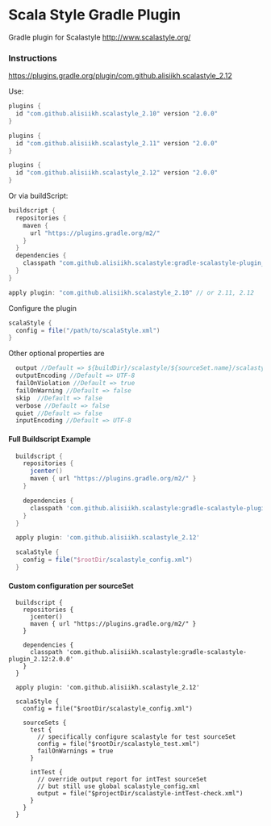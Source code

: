 # Scala Style Gradle Plugin

Gradle plugin for Scalastyle http://www.scalastyle.org/

### Instructions

https://plugins.gradle.org/plugin/com.github.alisiikh.scalastyle_2.12

Use:

```groovy
plugins {
  id "com.github.alisiikh.scalastyle_2.10" version "2.0.0"
}
```
```groovy
plugins {
  id "com.github.alisiikh.scalastyle_2.11" version "2.0.0"
}
```
```groovy
plugins {
  id "com.github.alisiikh.scalastyle_2.12" version "2.0.0"
}
```

Or via buildScript:
```groovy
buildscript {
  repositories {
    maven {
      url "https://plugins.gradle.org/m2/"
    }
  }
  dependencies {
    classpath "com.github.alisiikh.scalastyle:gradle-scalastyle-plugin_2.10:2.0.0" // or 2.11, 2.12
  }
}

apply plugin: "com.github.alisiikh.scalastyle_2.10" // or 2.11, 2.12
```

Configure the plugin

```groovy
scalaStyle {
  config = file("/path/to/scalaStyle.xml")
}
```

Other optional properties are

```groovy
  output //Default => ${buildDir}/scalastyle/${sourceSet.name}/scalastyle-check.xml
  outputEncoding //Default => UTF-8
  failOnViolation //Default => true
  failOnWarning //Default => false
  skip  //Default => false
  verbose //Default => false
  quiet //Default => false
  inputEncoding //Default => UTF-8
```

#### Full Buildscript Example
```groovy
  buildscript {
    repositories {
      jcenter()
      maven { url "https://plugins.gradle.org/m2/" }
    }

    dependencies {
      classpath 'com.github.alisiikh.scalastyle:gradle-scalastyle-plugin_2.12:2.0.0'
    }
  }

  apply plugin: 'com.github.alisiikh.scalastyle_2.12'

  scalaStyle {
    config = file("$rootDir/scalastyle_config.xml")
  }
```

#### Custom configuration per sourceSet
```
  buildscript {
    repositories {
      jcenter()
      maven { url "https://plugins.gradle.org/m2/" }
    }

    dependencies {
      classpath 'com.github.alisiikh.scalastyle:gradle-scalastyle-plugin_2.12:2.0.0'
    }
  }

  apply plugin: 'com.github.alisiikh.scalastyle_2.12'

  scalaStyle {
    config = file("$rootDir/scalastyle_config.xml")

    sourceSets {
      test {
        // specifically configure scalastyle for test sourceSet
        config = file("$rootDir/scalastyle_test.xml")
        failOnWarnings = true
      }

      intTest {
        // override output report for intTest sourceSet
        // but still use global scalastyle_config.xml
        output = file("$projectDir/scalastyle-intTest-check.xml")
      }
    }
  }
```
